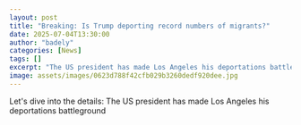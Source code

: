 ```yaml
---
layout: post
title: "Breaking: Is Trump deporting record numbers of migrants?"
date: 2025-07-04T13:30:00
author: "badely"
categories: [News]
tags: []
excerpt: "The US president has made Los Angeles his deportations battleground"
image: assets/images/0623d788f42cfb029b3260dedf920dee.jpg
---
```


Let's dive into the details: The US president has made Los Angeles his deportations battleground

